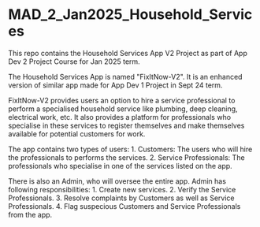 # MAD_2_Jan2025_Household_Services
This repo contains the Household Services App V2 Project as part of App Dev 2 Project Course for Jan 2025 term.

The Household Services App is named "FixItNow-V2". It is an enhanced version of similar app made for App Dev 1 Project in Sept 24 term.

FixItNow-V2 provides users an option to hire a service professional to perform a specialised household service like plumbing, deep cleaning, electrical work, etc. It also provides a platform for professionals who specialise in these services to register themselves and make themselves available for potential customers for work.

The app contains two types of users:
    1. Customers:               The users who will hire the professionals to performs the services.
    2. Service Professionals:   The professionals who specialise in one of the services listed on the app.

There is also an Admin, who will oversee the entire app. Admin has following responsibilities:
    1. Create new services.
    2. Verify the Service Professionals.
    3. Resolve complaints by Customers as well as Service Professionals.
    4. Flag suspecious Customers and Service Professionals from the app.
